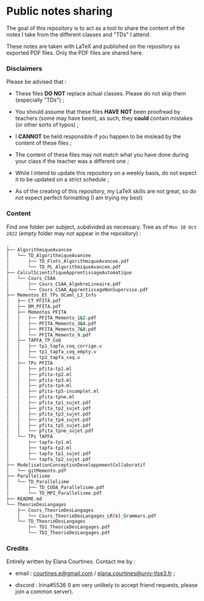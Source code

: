 # Public notes sharing

The goal of this repository is to act as a tool to share the content of the notes I take from the different classes and "TDs" I attend.

These notes are taken with LaTeX and published on the repository as exported PDF files. Only the PDF files are shared here.

### Disclaimers

Please be advised that :

- These files **DO NOT** replace actual classes. Please do not skip them (especially "TDs") ;

- You should assume that these files **HAVE NOT** been proofread by teachers (some may have been), as such, they **could** contain mistakes (or other sorts of typos) ;

- I **CANNOT** be held responsible if you happen to be mislead by the content of these files ;

- The content of these files may not match what you have done during your class if the teacher was a different one ;

- While I intend to update this repository on a weekly basis, do not expect it to be updated on a strict schedule ;

- As of the creating of this repository, my LaTeX skills are not great, so do not expect perfect formatting (I am trying my best)

### Content

Find one folder per subject, subdivided as necessary.
Tree as of `Mon 10 Oct 2022` (empty folder may not appear in the repository) :

```bash
.
├── AlgorithmiqueAvancee
│   └── TD_AlgorithmiqueAvancee
│       ├── TD_Flots_AlgorithmiqueAvancee.pdf
│       └── TD_PL_AlgorithmiqueAvancee.pdf
├── CalculScientifiqueApprentissageAutomatique
│   └── Cours_CSAA
│       ├── Cours_CSAA_AlgebreLineaire.pdf
│       └── Cours_CSAA_ApprentissageNonSupervise.pdf
├── Mementos_Et_TPs_OCaml_L3_Info
│   ├── CT PFITA.pdf
│   ├── DM_PFITA.pdf
│   ├── Mementos PFITA
│   │   ├── PFITA_Memento_1&2.pdf
│   │   ├── PFITA_Memento_3&4.pdf
│   │   ├── PFITA_Memento_7&8.pdf
│   │   └── PFITA_Memento_9.pdf
│   ├── TAPFA_TP_CoQ
│   │   ├── tp1_tapfa_coq_corrige.v
│   │   ├── tp1_tapfa_coq_empty.v
│   │   └── tp2_tapfa_coq.v
│   ├── TPs PFITA
│   │   ├── pfita-tp1.ml
│   │   ├── pfita-tp2.ml
│   │   ├── pfita-tp3.ml
│   │   ├── pfita-tp4.ml
│   │   ├── pfita-tp5-incomplet.ml
│   │   ├── pfita-tpne.ml
│   │   ├── pfita_tp1_sujet.pdf
│   │   ├── pfita_tp2_sujet.pdf
│   │   ├── pfita_tp3_sujet.pdf
│   │   ├── pfita_tp4_sujet.pdf
│   │   ├── pfita_tp5_sujet.pdf
│   │   └── pfita_tpne_sujet.pdf
│   └── TPs TAPFA
│       ├── tapfa-tp1.ml
│       ├── tapfa-tp2.ml
│       ├── tapfa_tp1_sujet.pdf
│       └── tapfa_tp2_sujet.pdf
├── ModelisationConceptionDeveloppementCollaboratif
│   └── gitMemento.pdf
├── Parallelisme
│   └── TD_Parallelisme
│       ├── TD_CUDA_Parallelisme.pdf
│       └── TD_MPI_Parallelisme.pdf
├── README.md
└── TheorieDesLangages
    ├── Cours_TheorieDesLangages
    │   └── Cours_TheorieDesLangages_LR(k)_Grammars.pdf
    └── TD_TheorieDesLangages
        ├── TD1_TheorieDesLangages.pdf
        └── TD2_TheorieDesLangages.pdf
```

### Credits

Entirely written by Elana Courtines.
Contact me by :

- email : courtines.e@gmail.com / elana.courtines@univ-tlse3.fr ;

- discord : Irina#5536 (I am very unlikely to accept friend requests, please join a common server).
